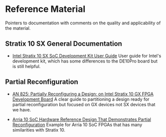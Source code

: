 # Reference Material

Pointers to documentation with comments on the quality and applicability of the material.

## Stratix 10 SX General Documentation

* [Intel Stratix 10 SX SoC Development Kit User Guide](https://www.intel.com/content/www/us/en/programmable/documentation/sbe1494623766556.html)
  User guide for Intel's development kit, which has some differences to the DE10Pro board but is still helpful.

## Partial Reconfiguration

* [AN 825: Partially Reconfiguring a Design: on Intel Stratix 10 GX FPGA Development Board](https://www.intel.com/content/www/us/en/programmable/documentation/pgn1503942847017.html)
  A clear guide to partitioning a design ready for partial reconfiguration but focused on GX devices not SX devices that we have.

* [Arria 10 SoC Hardware Reference Design That Demonstrates Partial Reconfiguration](https://rocketboards.org/foswiki/Projects/Arria10SoCHardwareReferenceDesignThatDemostratesPartialReconfiguration)
  Example for Arria 10 SoC FPGAs that has many similarities with Stratix 10.